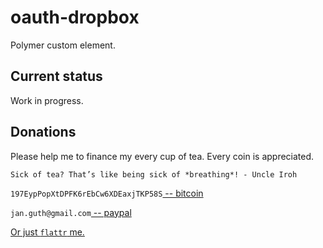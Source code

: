 
# oauth-dropbox
Polymer custom element.

## Current status
Work in progress.

## Donations
Please help me to finance my every cup of tea. Every coin is appreciated.

```
Sick of tea? That’s like being sick of *breathing*! - Uncle Iroh
```

`197EypPopXtDPFK6rEbCw6XDEaxjTKP58S`[ -- bitcoin](http://en.wikipedia.org/wiki/Bitcoin)

`jan.guth@gmail.com`[ -- paypal](https://www.paypal.com/us/webapps/mpp/home)

[Or just `flattr`  me.](https://flattr.com/submit/auto?user_id=jguth&url=https://github.com/fentas)
